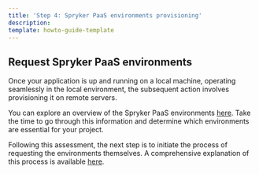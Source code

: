 ```yaml
---
title: 'Step 4: Spryker PaaS environments provisioning'
description: 
template: howto-guide-template
---
```


## Request Spryker PaaS environments

Once your application is up and running on a local machine, operating seamlessly in the local environment, the subsequent action involves provisioning it on remote servers.

You can explore an overview of the Spryker PaaS environments [here](/docs/ca/dev/environments-overview.html#basic-concept.html). Take the time to go through this information and determine which environments are essential for your project.

Following this assessment, the next step is to initiate the process of requesting the environments themselves. A comprehensive explanation of this process is available [here](docs/ca/dev/environment-provisioning.html).
